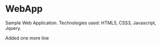 # WebApp
Sample Web Application.
Technologies used: HTML5, CSS3, Javascript, Jquery.


Added one more line

